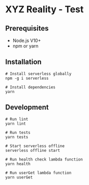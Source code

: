 # XYZ Reality - Test

## Prerequisites

* Node.js V10+
* npm or yarn

## Installation

```
# Install serverless globally
npm -g i serverless

# Install dependencies
yarn
```

## Development

```
# Run lint
yarn lint

# Run tests
yarn tests

# Start serverless offline
serverless offline start

# Run health check lambda function
yarn health

# Run userGet lambda function
yarn userGet
```
